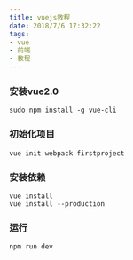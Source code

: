 ```yaml
---
title: vuejs教程
date: 2018/7/6 17:32:22
tags:
- vue
- 前端
- 教程
---
```

### 安装vue2.0
```
sudo npm install -g vue-cli
```
### 初始化项目
```
vue init webpack firstproject
```

### 安装依赖
```
vue install
vue install --production
```

### 运行
```
npm run dev
```


